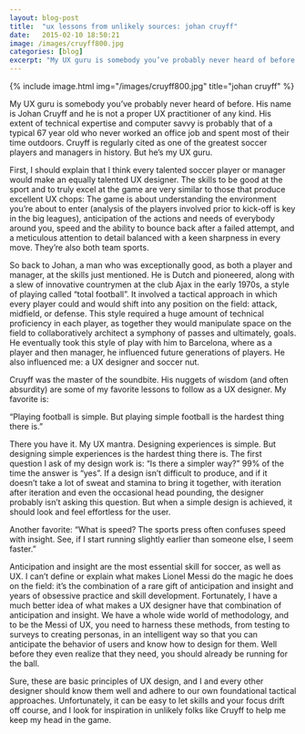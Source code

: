 ```yaml
---
layout: blog-post
title:  "ux lessons from unlikely sources: johan cruyff"
date:   2015-02-10 18:50:21
image: /images/cruyff800.jpg
categories: [blog] 
excerpt: "My UX guru is somebody you’ve probably never heard of before. His name is Johan Cruyff and he is not a proper UX practitioner of any kind. His extent of technical expertise and computer savvy is probably that of a typical 67 year old who never worked an office job and spent most of their time outdoors. Cruyff is regularly cited as one of the greatest soccer players and managers in history. But he’s my UX guru..."
---
```


{% include image.html img="/images/cruyff800.jpg" title="johan cruyff" %}

My UX guru is somebody you’ve probably never heard of before. His name is Johan Cruyff and he is not a proper UX practitioner of any kind. His extent of technical expertise and computer savvy is probably that of a typical 67 year old who never worked an office job and spent most of their time outdoors. Cruyff is regularly cited as one of the greatest soccer players and managers in history. But he’s my UX guru. 

First, I should explain that I think every talented soccer player or manager would make an equally talented UX designer. The skills to be good at the sport and to truly excel at the game are very similar to those that produce excellent UX chops: The game is about understanding the environment you’re about to enter (analysis of the players involved prior to kick-off is key in the big leagues), anticipation of the actions and needs of everybody around you, speed and the ability to bounce back after a failed attempt, and a meticulous attention to detail balanced with a keen sharpness in every move. They’re also both team sports.

So back to Johan, a man who was exceptionally good, as both a player and manager, at the skills just mentioned. He is Dutch and pioneered, along with a slew of innovative countrymen at the club Ajax in the early 1970s, a style of playing called “total football”. It involved a tactical approach in which every player could and would shift into any position on the field: attack, midfield, or defense. This style required a huge amount of technical proficiency in each player, as together they would manipulate space on the field to collaboratively architect a symphony of passes and ultimately, goals. He eventually took this style of play with him to Barcelona, where as a player and then manager, he influenced future generations of players. He also influenced me: a UX designer and soccer nut.

Cruyff was the master of the soundbite. His nuggets of wisdom (and often absurdity) are some of my favorite lessons to follow as a UX designer. My favorite is:

“Playing football is simple. But playing simple football is the hardest thing there is.”

There you have it. My UX mantra. Designing experiences is simple. But designing simple experiences is the hardest thing there is. The first question I ask of my design work is: “Is there a simpler way?” 99% of the time the answer is “yes”. If a design isn’t difficult to produce, and if it doesn’t take a lot of sweat and stamina to bring it together, with iteration after iteration and even the occasional head pounding, the designer probably isn’t asking this question. But when a simple design is achieved, it should look and feel effortless for the user.

Another favorite: “What is speed? The sports press often confuses speed with insight. See, if I start running slightly earlier than someone else, I seem faster.”

Anticipation and insight are the most essential skill for soccer, as well as UX. I can’t define or explain what makes Lionel Messi do the magic he does on the field: it’s the combination of a rare gift of anticipation and insight and years of obsessive practice and skill development. Fortunately, I have a much better idea of what makes a UX designer have that combination of anticipation and insight. We have a whole wide world of methodology, and to be the Messi of UX, you need to harness these methods, from testing to surveys to creating personas, in an intelligent way so that you can anticipate the behavior of users and know how to design for them. Well before they even realize that they need, you should already be running for the ball.

Sure, these are basic principles of UX design, and I and every other designer should know them well and adhere to our own foundational tactical approaches. Unfortunately, it can be easy to let skills and your focus drift off course, and I look for inspiration in unlikely folks like Cruyff to help me keep my head in the game.
